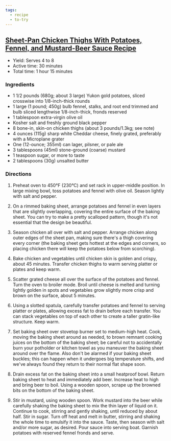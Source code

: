 ```yaml
---
tags:
  - recipe
  - to-try
---
```


## [Sheet-Pan Chicken Thighs With Potatoes, Fennel, and Mustard-Beer Sauce Recipe][serious-eats]

[serious-eats]: https://www.seriouseats.com/recipes/2020/01/sheet-pan-chicken-potato-fennel-gratin-dinner.html

- Yield: Serves 4 to 8
- Active time: 30 minutes
- Total time: 1 hour 15 minutes

### Ingredients

- 1 1/2 pounds (680g; about 3 large) Yukon gold potatoes, sliced crosswise into
  1/8-inch-thick rounds
- 1 large (1 pound; 450g) bulb fennel, stalks, and root end trimmed and bulb
  sliced lengthwise 1/8-inch-thick, fronds reserved
- 1 tablespoon extra-virgin olive oil
- Kosher salt and freshly ground black pepper
- 8 bone-in, skin-on chicken thighs (about 3 pounds/1.3kg; see note)
- 4 ounces (115g) sharp white Cheddar cheese, finely grated, preferably with a
  Microplane grater
- One (12-ounce; 355ml) can lager, pilsner, or pale ale
- 3 tablespoons (45ml) stone-ground (coarse) mustard
- 1 teaspoon sugar, or more to taste
- 2 tablespoons (30g) unsalted butter

### Directions

1. Preheat oven to 450°F (230°C) and set rack in upper-middle position. In
   large mixing bowl, toss potatoes and fennel with olive oil. Season lightly
   with salt and pepper.

1. On a rimmed baking sheet, arrange potatoes and fennel in even layers that
   are slightly overlapping, covering the entire surface of the baking sheet.
   You can try to make a pretty scalloped pattern, though it's not essential
   that the design be beautiful.

1. Season chicken all over with salt and pepper. Arrange chicken along outer
   edges of the sheet pan, making sure there's a thigh covering every corner
   (the baking sheet gets hottest at the edges and corners, so placing chicken
   there will keep the potatoes below from scorching).

1. Bake chicken and vegetables until chicken skin is golden and crispy, about
   45 minutes. Transfer chicken thighs to warm serving platter or plates and
   keep warm.

1. Scatter grated cheese all over the surface of the potatoes and fennel. Turn
   the oven to broiler mode. Broil until cheese is melted and turning lightly
   golden in spots and vegetables grow slightly more crisp and brown on the
   surface, about 5 minutes.

1. Using a slotted spatula, carefully transfer potatoes and fennel to serving
   platter or plates, allowing excess fat to drain before each transfer. You
   can stack vegetables on top of each other to create a taller gratin-like
   structure. Keep warm.

1. Set baking sheet over stovetop burner set to medium-high heat. Cook, moving
   the baking sheet around as needed, to brown remnant cooking juices on the
   bottom of the baking sheet; be careful not to accidentally burn your
   potholder or kitchen towel as you maneuver the baking sheet around over the
   flame. Also don't be alarmed if your baking sheet buckles; this can happen
   when it undergoes big temperature shifts, and we've always found they return
   to their normal flat shape soon.

1. Drain excess fat on the baking sheet into a small heatproof bowl. Return
   baking sheet to heat and immediately add beer. Increase heat to high and
   bring beer to boil. Using a wooden spoon, scrape up the browned bits on the
   bottom of the baking sheet.

1. Stir in mustard, using wooden spoon. Work mustard into the beer while
   carefully shaking the baking sheet to mix the thin layer of liquid on it.
   Continue to cook, stirring and gently shaking, until reduced by about half.
   Stir in sugar. Turn off heat and melt in butter, stirring and shaking the
   whole time to emulsify it into the sauce. Taste, then season with salt
   and/or more sugar, as desired. Pour sauce into serving boat. Garnish
   potatoes with reserved fennel fronds and serve.
